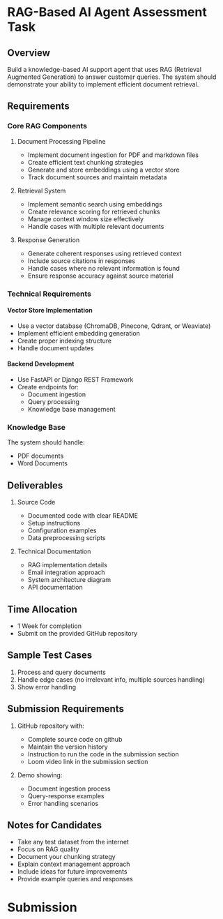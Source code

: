 # RAG-Based AI Agent Assessment Task

## Overview
Build a knowledge-based AI support agent that uses RAG (Retrieval Augmented Generation) to answer customer queries. The system should demonstrate your ability to implement efficient document retrieval.

## Requirements

### Core RAG Components

1. Document Processing Pipeline
   - Implement document ingestion for PDF and markdown files
   - Create efficient text chunking strategies
   - Generate and store embeddings using a vector store
   - Track document sources and maintain metadata

2. Retrieval System
   - Implement semantic search using embeddings
   - Create relevance scoring for retrieved chunks
   - Manage context window size effectively
   - Handle cases with multiple relevant documents

3. Response Generation
   - Generate coherent responses using retrieved context
   - Include source citations in responses
   - Handle cases where no relevant information is found
   - Ensure response accuracy against source material

### Technical Requirements

#### Vector Store Implementation
- Use a vector database (ChromaDB, Pinecone, Qdrant, or Weaviate)
- Implement efficient embedding generation
- Create proper indexing structure
- Handle document updates

#### Backend Development
- Use FastAPI or Django REST Framework
- Create endpoints for:
  - Document ingestion
  - Query processing
  - Knowledge base management

### Knowledge Base
The system should handle:
- PDF documents
- Word Documents

## Deliverables

1. Source Code
   - Documented code with clear README
   - Setup instructions
   - Configuration examples
   - Data preprocessing scripts

2. Technical Documentation
   - RAG implementation details
   - Email integration approach
   - System architecture diagram
   - API documentation

## Time Allocation
- 1 Week for completion
- Submit on the provided GitHub repository

## Sample Test Cases
1. Process and query documents
2. Handle edge cases (no irrelevant info, multiple sources handling)
3. Show error handling

## Submission Requirements
1. GitHub repository with:
   - Complete source code on github
   - Maintain the version history
   - Instruction to run the code in the submission section
   - Loom video link in the submission section

2. Demo showing:
   - Document ingestion process
   - Query-response examples
   - Error handling scenarios

## Notes for Candidates
- Take any test dataset from the internet
- Focus on RAG quality
- Document your chunking strategy
- Explain context management approach
- Include ideas for future improvements
- Provide example queries and responses

# Submission
